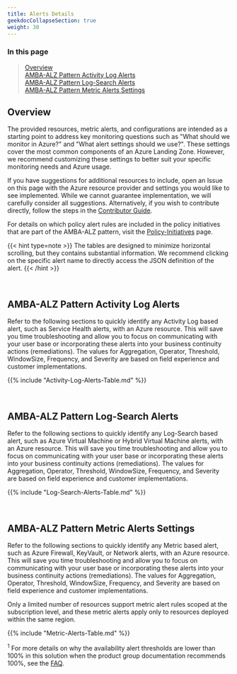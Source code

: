 ```yaml
---
title: Alerts Details
geekdocCollapseSection: true
weight: 30
---
```


### In this page

> [Overview](../Alerts-Details#overview) </br>
> [AMBA-ALZ Pattern Activity Log Alerts](../Alerts-Details#amba-alz-pattern-activity-log-alerts) </br>
> [AMBA-ALZ Pattern Log-Search Alerts](../Alerts-Details#amba-alz-pattern-log-search-alerts) </br>
> [AMBA-ALZ Pattern Metric Alerts Settings](../Alerts-Details#amba-alz-pattern-metric-alerts-settings) </br>

## Overview

The provided resources, metric alerts, and configurations are intended as a starting point to address key monitoring questions such as "What should we monitor in Azure?" and "What alert settings should we use?". These settings cover the most common components of an Azure Landing Zone. However, we recommend customizing these settings to better suit your specific monitoring needs and Azure usage.

If you have suggestions for additional resources to include, open an Issue on this page with the Azure resource provider and settings you would like to see implemented. While we cannot guarantee implementation, we will carefully consider all suggestions. Alternatively, if you wish to contribute directly, follow the steps in the [Contributor Guide](../../../../contributing).

For details on which policy alert rules are included in the policy initiatives that are part of the AMBA-ALZ pattern, visit the [Policy-Initiatives](../Policy-Initiatives) page.

{{< hint type=note >}}
The tables are designed to minimize horizontal scrolling, but they contains substantial information. We recommend clicking on the specific alert name to directly access the JSON definition of the alert.
{{< /hint >}}

</br>

## AMBA-ALZ Pattern Activity Log Alerts

Refer to the following sections to quickly identify any Activity Log based alert, such as Service Health alerts, with an Azure resource. This will save you time troubleshooting and allow you to focus on communicating with your user base or incorporating these alerts into your business continuity actions (remediations).
The values for Aggregation, Operator, Threshold, WindowSize, Frequency, and Severity are based on field experience and customer implementations.

{{% include "Activity-Log-Alerts-Table.md" %}}

</br>

## AMBA-ALZ Pattern Log-Search Alerts

Refer to the following sections to quickly identify any Log-Search based alert, such as Azure Virtual Machine or Hybrid Virtual Machine alerts, with an Azure resource. This will save you time troubleshooting and allow you to focus on communicating with your user base or incorporating these alerts into your business continuity actions (remediations).
The values for Aggregation, Operator, Threshold, WindowSize, Frequency, and Severity are based on field experience and customer implementations.

{{% include "Log-Search-Alerts-Table.md" %}}

</br>

## AMBA-ALZ Pattern Metric Alerts Settings

Refer to the following sections to quickly identify any Metric based alert, such as Azure Firewall, KeyVault, or Network alerts, with an Azure resource. This will save you time troubleshooting and allow you to focus on communicating with your user base or incorporating these alerts into your business continuity actions (remediations).
The values for Aggregation, Operator, Threshold, WindowSize, Frequency, and Severity are based on field experience and customer implementations.

Only a limited number of resources support metric alert rules scoped at the subscription level, and these metric alerts apply only to resources deployed within the same region.

{{% include "Metric-Alerts-Table.md" %}}

<sup>1</sup> For more details on why the availability alert thresholds are lower than 100% in this solution when the product group documentation recommends 100%, see the [FAQ](../../Resources/FAQ).

